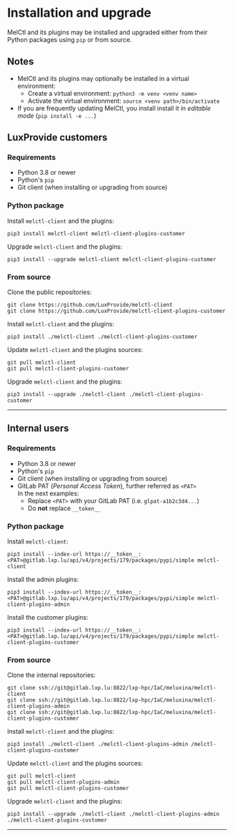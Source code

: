 <!-- vim: set ft=4 ts=Markdown -->

# Installation and upgrade

MelCtl and its plugins may be installed and upgraded either from their Python
packages using `pip` or from source.

## Notes

* MelCtl and its plugins may optionally be installed in a virtual environment:
    * Create a virtual environment: `python3 -m venv <venv name>`
    * Activate the virtual environment: `source <venv path>/bin/activate`
* If you are frequently updating MelCtl, you install install it in _editable mode_ (`pip install -e ...`)

## LuxProvide customers

### Requirements

* Python 3.8 or newer
* Python's `pip`
* Git client (when installing or upgrading from source)

### Python package

Install `melctl-client` and the plugins:

```shell
pip3 install melctl-client melctl-client-plugins-customer
```

Upgrade `melctl-client` and the plugins:

```
pip3 install --upgrade melctl-client melctl-client-plugins-customer
```

### From source

Clone the public repositories:

```shell
git clone https://github.com/LuxProvide/melctl-client
git clone https://github.com/LuxProvide/melctl-client-plugins-customer
```

Install `melctl-client` and the plugins:

```shell
pip3 install ./melctl-client ./melctl-client-plugins-customer
```

Update `melctl-client` and the plugins sources:

```shell
git pull melctl-client
git pull melctl-client-plugins-customer
```

Upgrade `melctl-client` and the plugins:

```shell
pip3 install --upgrade ./melctl-client ./melctl-client-plugins-customer
```

---

## Internal users

### Requirements

* Python 3.8 or newer
* Python's `pip`
* Git client (when installing or upgrading from source)
* GitLab PAT (_Personal Access Token_), further referred as `<PAT>`  
    In the next examples:
    * Replace `<PAT>` with your GitLab PAT (i.e. `glpat-a1b2c3d4...`)
    * Do **not** replace `__token__`

### Python package

Install `melctl-client`:

```shell
pip3 install --index-url https://__token__:<PAT>@gitlab.lxp.lu/api/v4/projects/179/packages/pypi/simple melctl-client
```

Install the admin plugins:

```shell
pip3 install --index-url https://__token__:<PAT>@gitlab.lxp.lu/api/v4/projects/179/packages/pypi/simple melctl-client-plugins-admin
```

Install the customer plugins:

```shell
pip3 install --index-url https://__token__:<PAT>@gitlab.lxp.lu/api/v4/projects/179/packages/pypi/simple melctl-client-plugins-customer
```

### From source

Clone the internal repositories:

```shell
git clone ssh://git@gitlab.lxp.lu:8822/lxp-hpc/IaC/meluxina/melctl-client
git clone ssh://git@gitlab.lxp.lu:8822/lxp-hpc/IaC/meluxina/melctl-client-plugins-admin
git clone ssh://git@gitlab.lxp.lu:8822/lxp-hpc/IaC/meluxina/melctl-client-plugins-customer
```

Install `melctl-client` and the plugins:

```shell
pip3 install ./melctl-client ./melctl-client-plugins-admin /melctl-client-plugins-customer
```

Update `melctl-client` and the plugins sources:

```shell
git pull melctl-client
git pull melctl-client-plugins-admin
git pull melctl-client-plugins-customer
```

Upgrade `melctl-client` and the plugins:

```shell
pip3 install --upgrade ./melctl-client ./melctl-client-plugins-admin ./melctl-client-plugins-customer
```

---
